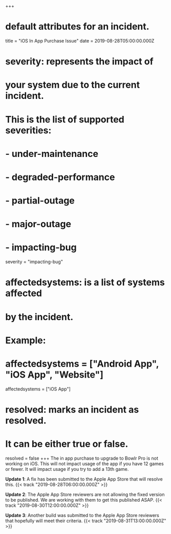 +++
# default attributes for an incident.
title = "iOS In App Purchase Issue"
date = 2019-08-28T05:00:00.000Z

# severity: represents the impact of
# your system due to the current incident.
# This is the list of supported severities:
#
# - under-maintenance
# - degraded-performance
# - partial-outage
# - major-outage
# - impacting-bug
severity = "impacting-bug"

# affectedsystems: is a list of systems affected
# by the incident.
# Example:
# affectedsystems = ["Android App", "iOS App", "Website"]
affectedsystems = ["iOS App"]

# resolved: marks an incident as resolved.
# It can be either true or false.
resolved = false
+++
The in app purchase to upgrade to Bowlr Pro is not working on iOS. This will not impact usage of the app if you have 12 games or fewer. It will impact usage if you try to add a 13th game.

**Update 1**: A fix has been submitted to the Apple App Store that will resolve this. {{< track "2019-08-28T06:00:00.000Z" >}}

**Update 2**: The Apple App Store reviewers are not allowing the fixed version to be published. We are working with them to get this published ASAP. {{< track "2019-08-30T12:00:00.000Z" >}}

**Update 3**: Another build was submitted to the Apple App Store reviewers that hopefully will meet their criteria. {{< track "2019-08-31T13:00:00.000Z" >}}